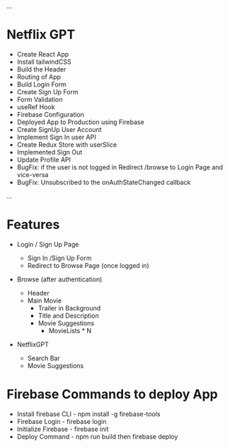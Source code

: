 ...
# Netflix GPT

- Create React App
- Install tailwindCSS
- Build the Header
- Routing of App
- Build Login Form
- Create Sign Up Form
- Form Validation
- useRef Hook
- Firebase Configuration
- Deployed App to Production using Firebase
- Create SignUp User Account
- Implement Sign In user API
- Create Redux Store with userSlice
- Implemented Sign Out
- Update Profile API
- BugFix: if the user is not logged in Redirect /browse to Login Page and vice-versa
- BugFix: Unsubscribed to the onAuthStateChanged callback



...
# Features

- Login / Sign Up Page
    - Sign In /Sign Up Form
    - Redirect to Browse Page (once logged in)

- Browse (after authentication)
    - Header
    - Main Movie
        - Trailer in Background
        - Title and Description
        - Movie Suggestions
            - MovieLists * N

- NetflixGPT 
    - Search Bar
    - Movie Suggestions


# Firebase Commands to deploy App

- Install firebase CLI - npm install -g firebase-tools
- Firebase Login - firebase login
- Initialize Firebase - firebase init 
- Deploy Command - npm run build then firebase deploy
